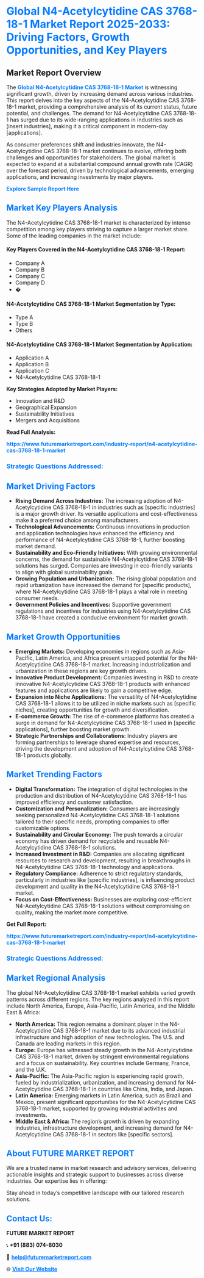 <h1 style="color: #007BFF;">Global N4-Acetylcytidine CAS 3768-18-1 Market Report 2025-2033: Driving Factors, Growth Opportunities, and Key Players</h1>

<section id="overview">
<h2>Market Report Overview</h2>
<p>The <a href="https://www.futuremarketreport.com/industry-report/n4-acetylcytidine-cas-3768-18-1-market" style="color: #007BFF; text-decoration: none;"><strong>Global N4-Acetylcytidine CAS 3768-18-1 Market</strong></a> is witnessing significant growth, driven by increasing demand across various industries. This report delves into the key aspects of the N4-Acetylcytidine CAS 3768-18-1 market, providing a comprehensive analysis of its current status, future potential, and challenges. The demand for N4-Acetylcytidine CAS 3768-18-1 has surged due to its wide-ranging applications in industries such as [insert industries], making it a critical component in modern-day [applications].</p>
<p>As consumer preferences shift and industries innovate, the N4-Acetylcytidine CAS 3768-18-1 market continues to evolve, offering both challenges and opportunities for stakeholders. The global market is expected to expand at a substantial compound annual growth rate (CAGR) over the forecast period, driven by technological advancements, emerging applications, and increasing investments by major players.</p>
</section>

<section id="overview">
<p><a href="https://www.futuremarketreport.com/request-sample/reportId=113035" style="color: #007BFF; text-decoration: none;"><strong>Explore Sample Report Here</strong></a></p>
</section>

<section id="key-players">
<h2 style="color: #007BFF;">Market Key Players Analysis</h2>
<p>The N4-Acetylcytidine CAS 3768-18-1 market is characterized by intense competition among key players striving to capture a larger market share. Some of the leading companies in the market include:</p>
<h4>Key Players Covered in the N4-Acetylcytidine CAS 3768-18-1 Report:</h4>
<ul><li>Company A</li><li>Company B</li><li>Company C</li><li>Company D</li><li>�</li></ul>
<h4>N4-Acetylcytidine CAS 3768-18-1 Market Segmentation by Type:</h4>
<ul><li>Type A</li><li>Type B</li><li>Others</li></ul>

<h4>N4-Acetylcytidine CAS 3768-18-1 Market Segmentation by Application:</h4>
<ul><li>Application A</li><li>Application B</li><li>Application C</li><li>N4-Acetylcytidine CAS 3768-18-1</li></ul>
<p><strong>Key Strategies Adopted by Market Players:</strong></p>
<ul>
<li>Innovation and R&D</li>
<li>Geographical Expansion</li>
<li>Sustainability Initiatives</li>
<li>Mergers and Acquisitions</li>
</ul>
</section>

<section>
<p><strong>Read Full Analysis: </strong></p><a href="https://www.futuremarketreport.com/industry-report/n4-acetylcytidine-cas-3768-18-1-market" style="color: #007BFF; text-decoration: none;"><strong>https://www.futuremarketreport.com/industry-report/n4-acetylcytidine-cas-3768-18-1-market</strong></a>
<h3 style="color: #007BFF;">Strategic Questions Addressed:</h3>
</section>

<section id="driving-factors">
<h2 style="color: #007BFF;">Market Driving Factors</h2>
<ul>
<li><strong>Rising Demand Across Industries:</strong> The increasing adoption of N4-Acetylcytidine CAS 3768-18-1 in industries such as [specific industries] is a major growth driver. Its versatile applications and cost-effectiveness make it a preferred choice among manufacturers.</li>
<li><strong>Technological Advancements:</strong> Continuous innovations in production and application technologies have enhanced the efficiency and performance of N4-Acetylcytidine CAS 3768-18-1, further boosting market demand.</li>
<li><strong>Sustainability and Eco-Friendly Initiatives:</strong> With growing environmental concerns, the demand for sustainable N4-Acetylcytidine CAS 3768-18-1 solutions has surged. Companies are investing in eco-friendly variants to align with global sustainability goals.</li>
<li><strong>Growing Population and Urbanization:</strong> The rising global population and rapid urbanization have increased the demand for [specific products], where N4-Acetylcytidine CAS 3768-18-1 plays a vital role in meeting consumer needs.</li>
<li><strong>Government Policies and Incentives:</strong> Supportive government regulations and incentives for industries using N4-Acetylcytidine CAS 3768-18-1 have created a conducive environment for market growth.</li>
</ul>
</section>

<section id="growth-opportunities">
<h2 style="color: #007BFF;">Market Growth Opportunities</h2>
<ul>
<li><strong>Emerging Markets:</strong> Developing economies in regions such as Asia-Pacific, Latin America, and Africa present untapped potential for the N4-Acetylcytidine CAS 3768-18-1 market. Increasing industrialization and urbanization in these regions are key growth drivers.</li>
<li><strong>Innovative Product Development:</strong> Companies investing in R&D to create innovative N4-Acetylcytidine CAS 3768-18-1 products with enhanced features and applications are likely to gain a competitive edge.</li>
<li><strong>Expansion into Niche Applications:</strong> The versatility of N4-Acetylcytidine CAS 3768-18-1 allows it to be utilized in niche markets such as [specific niches], creating opportunities for growth and diversification.</li>
<li><strong>E-commerce Growth:</strong> The rise of e-commerce platforms has created a surge in demand for N4-Acetylcytidine CAS 3768-18-1 used in [specific applications], further boosting market growth.</li>
<li><strong>Strategic Partnerships and Collaborations:</strong> Industry players are forming partnerships to leverage shared expertise and resources, driving the development and adoption of N4-Acetylcytidine CAS 3768-18-1 products globally.</li>
</ul>
</section>

<section id="trending-factors">
<h2 style="color: #007BFF;">Market Trending Factors</h2>
<ul>
<li><strong>Digital Transformation:</strong> The integration of digital technologies in the production and distribution of N4-Acetylcytidine CAS 3768-18-1 has improved efficiency and customer satisfaction.</li>
<li><strong>Customization and Personalization:</strong> Consumers are increasingly seeking personalized N4-Acetylcytidine CAS 3768-18-1 solutions tailored to their specific needs, prompting companies to offer customizable options.</li>
<li><strong>Sustainability and Circular Economy:</strong> The push towards a circular economy has driven demand for recyclable and reusable N4-Acetylcytidine CAS 3768-18-1 solutions.</li>
<li><strong>Increased Investment in R&D:</strong> Companies are allocating significant resources to research and development, resulting in breakthroughs in N4-Acetylcytidine CAS 3768-18-1 technology and applications.</li>
<li><strong>Regulatory Compliance:</strong> Adherence to strict regulatory standards, particularly in industries like [specific industries], is influencing product development and quality in the N4-Acetylcytidine CAS 3768-18-1 market.</li>
<li><strong>Focus on Cost-Effectiveness:</strong> Businesses are exploring cost-efficient N4-Acetylcytidine CAS 3768-18-1 solutions without compromising on quality, making the market more competitive.</li>
</ul>
</section>

<section>
<p><strong>Get Full Report: </strong></p><a href="https://www.futuremarketreport.com/industry-report/n4-acetylcytidine-cas-3768-18-1-market" style="color: #007BFF; text-decoration: none;"><strong>https://www.futuremarketreport.com/industry-report/n4-acetylcytidine-cas-3768-18-1-market</strong></a>
<h3 style="color: #007BFF;">Strategic Questions Addressed:</h3>
</section>


<section id="regional-analysis">
<h2 style="color: #007BFF;">Market Regional Analysis</h2>
<p>The global N4-Acetylcytidine CAS 3768-18-1 market exhibits varied growth patterns across different regions. The key regions analyzed in this report include North America, Europe, Asia-Pacific, Latin America, and the Middle East & Africa:</p>
<ul>
<li><strong>North America:</strong> This region remains a dominant player in the N4-Acetylcytidine CAS 3768-18-1 market due to its advanced industrial infrastructure and high adoption of new technologies. The U.S. and Canada are leading markets in this region.</li>
<li><strong>Europe:</strong> Europe has witnessed steady growth in the N4-Acetylcytidine CAS 3768-18-1 market, driven by stringent environmental regulations and a focus on sustainability. Key countries include Germany, France, and the U.K.</li>
<li><strong>Asia-Pacific:</strong> The Asia-Pacific region is experiencing rapid growth, fueled by industrialization, urbanization, and increasing demand for N4-Acetylcytidine CAS 3768-18-1 in countries like China, India, and Japan.</li>
<li><strong>Latin America:</strong> Emerging markets in Latin America, such as Brazil and Mexico, present significant opportunities for the N4-Acetylcytidine CAS 3768-18-1 market, supported by growing industrial activities and investments.</li>
<li><strong>Middle East & Africa:</strong> The region’s growth is driven by expanding industries, infrastructure development, and increasing demand for N4-Acetylcytidine CAS 3768-18-1 in sectors like [specific sectors].</li>
</ul>
</section>

<footer>
<h2 style="color: #007BFF;">About FUTURE MARKET REPORT</h2>
<p>We are a trusted name in market research and advisory services, delivering actionable insights and strategic support to businesses across diverse industries. Our expertise lies in offering:</p>

<p>Stay ahead in today’s competitive landscape with our tailored research solutions.</p>

<h2 style="color: #007BFF;">Contact Us:</h2>
<p><strong>FUTURE MARKET REPORT</strong></p>
<p>📞 <strong>+91 (883) 074-8030</strong></p>
<p>📧 <strong><a href="mailto:help@futuremarketreport.com" style="color: #007BFF;">help@futuremarketreport.com</a></strong></p>
<p>🌐 <strong><a href="https://www.futuremarketreport.com/" style="color: #007BFF;">Visit Our Website</a></strong></p>
</footer>